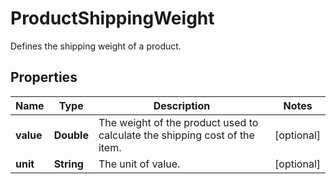 

# ProductShippingWeight

Defines the shipping weight of a product.

## Properties

Name | Type | Description | Notes
------------ | ------------- | ------------- | -------------
**value** | **Double** | The weight of the product used to calculate the shipping cost of the item. |  [optional]
**unit** | **String** | The unit of value. |  [optional]



